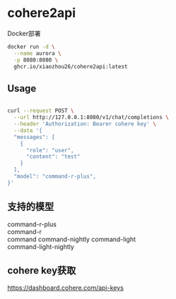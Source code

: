 # cohere2api
Docker部署

```bash
docker run -d \
  --name aurora \
  -p 8080:8080 \
  ghcr.io/xiaozhou26/cohere2api:latest
```
## Usage
```bash

curl --request POST \
  --url http://127.0.0.1:8080/v1/chat/completions \
  --header 'Authorization: Bearer cohere key' \
  --data '{
  "messages": [
    {
      "role": "user",
      "content": "test"
    }
  ],
  "model": "command-r-plus",
}'

```
## 支持的模型
command-r-plus	
command-r	
command	
command-nightly
command-light	
command-light-nightly
## cohere key获取
https://dashboard.cohere.com/api-keys

